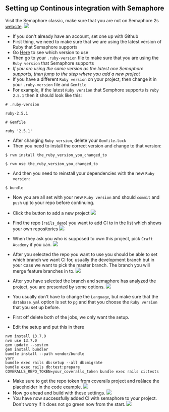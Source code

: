 
## Setting up Continous integration with Semaphore

Visit the Semaphore classic, make sure that you are not on Semaphore 2s [website](https://semaphoreci.com/). 
![](https://raw.githubusercontent.com/CraftAcademyLabs/ca_course/master/guides/coveralls-ci-cd/assets/01_semaphore-pick-classic.png)
- If you don't already have an account, set one up with Github
- First thing, we need to make sure that we are using the latest version of Ruby that Semaphore supports
- Go [Here](https://classic-docs.semaphoreci.com/docs/languages/ruby/ruby-support-on-semaphore.html) to see which version to use
- Then go to your `.ruby-version` file to make sure that you are using the `Ruby version` that Semaphore supports
- _If you are using the same version as the latest one Semaphore supports, then jump to the step where you add a new project_
- If you have a different `Ruby version` on your project, then change it in your `.ruby-version` file and `Gemfile` 
- For example, if the latest `Ruby version` that Semphore supports is `ruby 2.5.1` then it should look like this: 
```
# .ruby-version

ruby-2.5.1
```
```
# Gemfile

ruby '2.5.1'
```
- After changing `Ruby version`, delete your `Gemfile.lock`
- Then you need to install the correct version and change to that version:
```
$ rvm install the_ruby_version_you_changed_to
```
```
$ rvm use the_ruby_version_you_changed_to
```
- And then you need to reinstall your dependencies with the new `Ruby version`:
```
$ bundle
```
- Now you are all set with your new `Ruby version` and should `commit` and `push` up to your repo before continuing.  

- Click the button to add a new project
![](https://raw.githubusercontent.com/CraftAcademyLabs/ca_course/master/guides/coveralls-ci-cd/assets/02_semaphore-add-project.png)
- Find the repo (`rails_demo`) you want to add CI to in the list which shows your own repositories
![](https://raw.githubusercontent.com/CraftAcademyLabs/ca_course/master/guides/coveralls-ci-cd/assets/03_semaphore-select-repo.png)
- When they ask you who is supposed to own this project, pick `Craft Academy` if you can.
![](https://raw.githubusercontent.com/CraftAcademyLabs/ca_course/master/guides/coveralls-ci-cd/assets/05_select-owner.png)
- After you selected the repo you want to use you should be able to set which branch we want CI for, usually the development branch but in your case we want to pick the master branch. The branch you will merge feature branches in to.
![](https://raw.githubusercontent.com/CraftAcademyLabs/ca_course/master/guides/coveralls-ci-cd/assets/04_semaphore-select-branch.png)
- After you have selected the branch and semaphore has analyzed the project, you are presented by some options.
![](https://raw.githubusercontent.com/CraftAcademyLabs/ca_course/master/guides/coveralls-ci-cd/assets/06_semaphore_analyzing-repo.png)
- You usually don't have to change the `Language`, but make sure that the `database.yml` option is set to `pg` and that you choose the `Ruby version` that you set up before.

- First off delete both of the jobs, we only want the setup.

- Edit the setup and put this in there
```
nvm install 13.7.0
nvm use 13.7.0
gem update --system
gem install bundler
bundle install --path vendor/bundle
yarn
bundle exec rails db:setup --all db:migrate
bundle exec rails db:test:prepare
COVERALLS_REPO_TOKEN=your_coveralls_token bundle exec rails ci:tests
```
- Make sure to get the repo token from coveralls project and reålace the placeholder in the code example.
![](https://raw.githubusercontent.com/CraftAcademyLabs/ca_course/master/guides/coveralls-ci-cd/assets/07_semaphore-project-settings.png)
- Now go ahead and build with these settings. ![](https://raw.githubusercontent.com/CraftAcademyLabs/ca_course/master/guides/coveralls-ci-cd/assets/08_semaphore-build-with-settings.png)
- You have now successfully added CI with semaphore to your project. Don't worry if it does not go green now from the start.
![](https://raw.githubusercontent.com/CraftAcademyLabs/ca_course/master/guides/coveralls-ci-cd/assets/09_semaphore-complete.png)